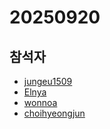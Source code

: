 # 20250920

## 참석자

- [jungeu1509](https://github.com/jungeu1509/)
- [Elnya](https://github.com/Elnya)
- [wonnoa](https://github.com/wonnoa)
- [choihyeongjun](https://github.com/choihyeongjun)

